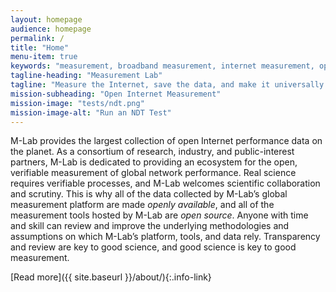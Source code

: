 ```yaml
---
layout: homepage
audience: homepage
permalink: /
title: "Home"
menu-item: true
keywords: "measurement, broadband measurement, internet measurement, open data, open science, performance test, speed test, throughput measurement"
tagline-heading: "Measurement Lab"
tagline: "Measure the Internet, save the data, and make it universally accessible and useful."
mission-subheading: "Open Internet Measurement"
mission-image: "tests/ndt.png"
mission-image-alt: "Run an NDT Test"
---
```


M-Lab provides the largest collection of open Internet performance data on the planet. As a consortium of research, industry, and public-interest partners, M-Lab is dedicated to providing an ecosystem for the open, verifiable measurement of global network performance. Real science requires verifiable processes, and M-Lab welcomes scientific collaboration and scrutiny. This is why all of the data collected by M-Lab’s global measurement platform are made _openly available_, and all of the measurement tools hosted by M-Lab are _open source_. Anyone with time and skill can review and improve the underlying methodologies and assumptions on which M-Lab’s platform, tools, and data rely. Transparency and review are key to good science, and good science is key to good measurement.

[Read more]({{ site.baseurl }}/about/){:.info-link}